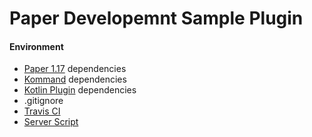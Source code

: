 # Paper Developemnt Sample Plugin

#### Environment

- [Paper 1.17](https://papermc.io/downloads) dependencies
- [Kommand](https://github.com/monun/kommand/) dependencies
- [Kotlin Plugin](https://github.com/monun/kotlin-plugin/) dependencies
- .gitignore
- [Travis CI](https://travis-ci.com/)
- [Server Script](https://github.com/monun/server-script)
